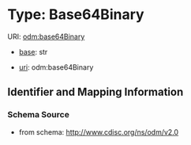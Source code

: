 # Type: Base64Binary



URI: [odm:base64Binary](http://www.cdisc.org/ns/odm/v2.0/base64Binary)

* [base](https://w3id.org/linkml/base): str

* [uri](https://w3id.org/linkml/uri): odm:base64Binary









## Identifier and Mapping Information







### Schema Source


* from schema: http://www.cdisc.org/ns/odm/v2.0




